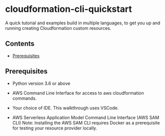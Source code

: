# cloudformation-cli-quickstart
A quick tutorial and examples build in multiple languages, to get you up and running creating  Cloudformation custom resources.

## Contents

- [Prerequisites](#Prerequisites)


## Prerequisites

- Python version 3.6 or above

- AWS Command Line Interface for access to aws cloudformation commands.

- Your choice of IDE. This walkthrough uses VSCode.

- AWS Serverless Application Model Command Line Interface (AWS SAM CLI) Note: Installing the AWS SAM CLI requires Docker as a prerequisite for testing your resource provider locally.




